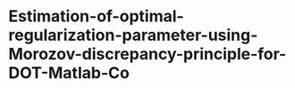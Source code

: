 # Estimation-of-optimal-regularization-parameter-using-Morozov-discrepancy-principle-for-DOT-Matlab-Co